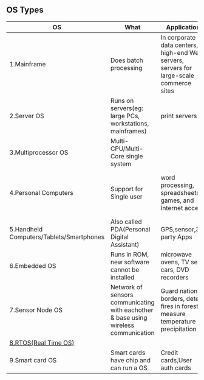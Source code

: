 ## OS Types

|OS|What|Application|Examples|
|---|---|---|---|
|1.Mainframe|Does batch processing|In corporate data centers, high-end Web servers, servers	for large-scale commerce sites|IBM OS/390|
|2.Server OS|Runs on servers(eg: large PCs, workstations, mainframes)|print servers|Solaris, FreeBSD, Linux and Windows Server|
|3.Multiprocessor OS|Multi-CPU/Multi-Core single system||Windows and Linux|
|4.Personal Computers|Support for Single user|word processing, spreadsheets, games, and Internet access|Linux, FreeBSD, Windows-10, Apple’s OS X|
|5.Handheld Computers/Tablets/Smartphones|Also called PDA(Personal Digital Assistant)|GPS,sensor,3rd party Apps|Andriod phones|
|6.Embedded OS|Runs in ROM, new software cannot be installed|microwave ovens, TV sets, cars, DVD recorders|Embedded Linux, QNX, VxWorks|
|7.Sensor Node OS|Network of sensors communicating with eachother & base using wireless communication|Guard national borders, detect fires in forests, measure temperature & precipitation|TinyOS|
|[8.RTOS(Real Time OS)](..)|||eCos|
|9.Smart card OS|Smart cards have chip and can run a OS|Credit cards,User auth cards|[Examples](https://github.com/OpenSC/OpenSC)|
